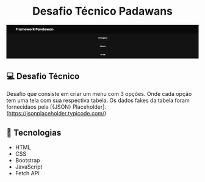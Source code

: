 <h1 align="center">
    Desafio Técnico Padawans
</h1>

<img src="/img/menu.png">

## 💻 Desafio Técnico

Desafio que consiste em criar um menu com 3 opções. Onde cada opção tem uma tela com sua respectiva tabela. 
Os dados fakes da tabela foram fornecidaos pela [{JSON} Placeholder].(https://jsonplaceholder.typicode.com/)

## 🚀 Tecnologias

- HTML
- CSS
- Bootstrap
- JavaScript
- Fetch API 

